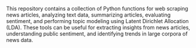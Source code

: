 This repository contains a collection of Python functions for web scraping news articles, analyzing text data, summarizing articles, evaluating sentiment, and performing topic modeling using Latent Dirichlet Allocation (LDA). These tools can be useful for extracting insights from news articles, understanding public sentiment, and identifying trends in large corpora of news data.
